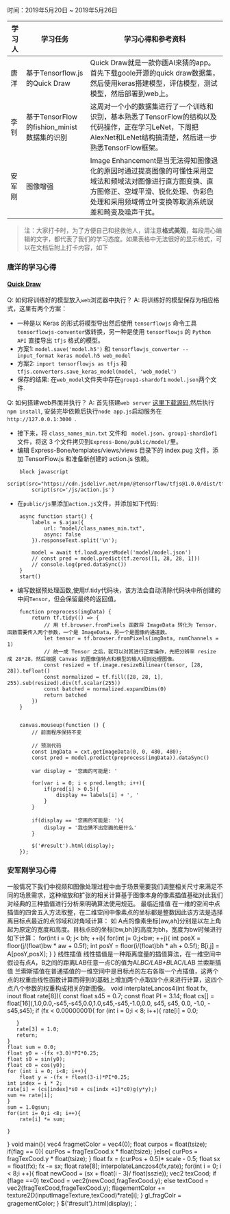 时间：2019年5月20日 ~ 2019年5月26日

学习人|学习任务|学习心得和参考资料
------ | ------ | ------ 
唐洋 | 基于Tensorflow.js的Quick Draw | Quick Draw就是一款你画AI来猜的app。首先下载goole开源的quick draw数据集，然后使用keras搭建模型，评估模型，测试模型，然后部署到web上。
李钊 | 基于TensorFlow的fishion_minist数据集的识别|这周对一个小的数据集进行了一个训练和识别，基本熟悉了TensorFlow的结构以及代码操作，正在学习LeNet，下周把AlexNet和LeNet结构搞清楚，然后进一步熟悉TensorFlow框架。
安军刚 | 图像增强 | Image Enhancement是当无法得知图像退化的原因时通过提高图像的可懂性采用空域法和频域法对图像进行直方图变换、直方图修正、空域平滑、锐化处理、伪彩色处理和采用频域傅立叶变换等取消系统误差和畸变及噪声干扰。

> 注：大家打卡时，为了方便自己和拯救他人，请注意**格式美观**，每段用心编辑的文字，都代表了我们的学习态度。如果表格中无法很好的显示格式，可以在文档后附上打卡内容，如下

### 唐洋的学习心得

#### [Quick Draw](https://github.com/Mic-JasonTang/QuickDraw)

Q: 如何将训练好的模型放入`web`浏览器中执行？
A: 将训练好的模型保存为相应格式，这里有两个方案：

- 一种是以 Keras 的形式将模型导出然后使用 `tensorflowjs` 命令工具`tensorflowjs-conventer`做转换，另一种是使用 `tensorflowjs` 的 `Python API` 直接导出 `tfjs` 格式的模型。
- 方案1: `model.save('model.h5')` 和 `tensorflowjs_converter --input_format keras model.h5 web_model`
- 方案2: `import tensorflowjs as tfjs` 和 `tfjs.converters.save_keras_model(model, 'web_model')`
- 保存的结果: 在`web_model`文件夹中存在`group1-shardof1` `model.json`两个文件.

Q: 如何搭建web界面并执行？
A: 首先搭建`web server` [这里下载源码](https://github.com/theangels/Express-Bone),然后执行`npm install`, 安装完毕依赖后执行`node app.js`启动服务在`http://127.0.0.1:3000 `.
- 接下来，将 `class_names_min.txt` 文件和 ` model.json`、`group1-shard1of1` 文件，将这 3 个文件拷贝到`Express-Bone/public/model/`里。
- 编辑 Express-Bone/templates/views/views 目录下的 index.pug 文件，添加 TensorFlow.js 和准备新创建的 action.js 依赖。
```
	block javascript
	    script(src="https://cdn.jsdelivr.net/npm/@tensorflow/tfjs@1.0.0/dist/tf.min.js")
	    script(src='/js/action.js')
```

- 在`public/js`里添加`action.js`文件，并添加如下代码:
```
	async function start() {
	    labels = $.ajax({
	        url: "model/class_names_min.txt",
	        async: false
	    }).responseText.split('\n');

	    model = await tf.loadLayersModel('model/model.json')
	    // const pred = model.predict(tf.zeros([1, 28, 28, 1]))
	    // console.log(pred.dataSync())
	}
	start()
```

- 编写数据预处理函数,使用tf.tidy代码块，该方法会自动清除代码块中所创建的中间`Tensor`，但会保留最终的返回值。	

```
	function preprocess(imgData) {
	    return tf.tidy(() => {
	    	// 用 tf.browser.fromPixels 函数将 ImageData 转化为 Tensor，函数需要传入两个参数，一个是 ImageData，另一个是图像的通道数。
	        let tensor = tf.browser.fromPixels(imgData, numChannels = 1)
	        // 统一成 Tensor 之后，就可以对其进行正常操作，先把分辨率 resize 成 28*28，然后根据 Canvas 的图像值特点和模型的输入规则处理图像。
	        const resized = tf.image.resizeBilinear(tensor, [28, 28]).toFloat()
			const normalized = tf.fill([28, 28, 1], 255).sub(resized).div(tf.scalar(255))
			const batched = normalized.expandDims(0)
			return batched
	    })
	}


	canvas.mouseup(function () {
	    // 前面程序保持不变

	    // 预测代码
	    const imgData = cxt.getImageData(0, 0, 480, 480);
	    const pred = model.predict(preprocess(imgData)).dataSync()

	    var display = '您画的可能是: '

	    for(var i = 0; i < pred.length; i++){
	        if(pred[i] > 0.5){
	            display += labels[i] + ', '
	        }
	    }

	    if(display == '您画的可能是: '){
	        display = '我也猜不出您画的是什么'
	    }

	    $('#result').html(display);
	});
```
### 安军刚学习心得
 一般情况下我们中视频和图像处理过程中由于场景需要我们调整相关尺寸来满足不同的场景需求，这种缩放和扩张的相关计算基于图像本身的像素插值基础对此我们对经典的三种插值进行分析来明确算法使用规范。
 最临近插值
 在一维的空间中点插值的四舍五入方法取整，在二维空间中像素点的坐标都是整数因此该方法是选择离目标点最近的点邻域和对角域计算：
   如 A点的像素坐标[aw,ah]分别是以左上角起为原定的宽度和高度。目标点B的坐标[bw,bh]的高度为bh，宽度为bw时候进行如下计算：
   for(int i = 0; j< bh; ++i){
   	for(int j= 0;j<bw; ++j){
	    int posX = floor(j/(float)bw * aw + 0.5f);
	    int posY = floor(i/(float)bh * ah + 0.5f);
	    B[i,j] = A[posY,posX];
	}
   }
 线性插值
 线性插值是一种距离度量的插值算法，在一维空间中假设有点A，B之间的距离LAB任意一点C的值为A*LBC/LAB+B*LAC/LAB
兰索斯插值
兰索斯插值在普通插值的一维空间中是目标点的左右各取一个点插值，这两个点的权重由线性函数计算而得到的基础上增加两个点取四个点来进行计算，这四个点八个参数的权重构成相关的新图像。
    void interplateLancos4(int float fx, inout float rate[8]){
    const float s45 = 0.7;
    const float PI = 3.14;
    float cs[] = float[16](,1.0,0.0,-s45,-s45,0.0,1.0,s45,-s45,-1.0,0.0, s45, s45, 0.0, -1.0, -s45,s45);
    if (fx < 0.00000001){
       for (int i = 0;i < 8; i++){
       rate[i] = 0.0;
       
       }
       rate[3] = 1.0;
       return;
    }
    float sum = 0.0;
    float y0 = -(fx +3.0)*PI*0.25;
    float s0 = sin(y0);
    float c0 = cos(y0);
    for (int i = 0; i<8; i++){
    	float y = -(fx + float(3-i)*PI*0.25;
	int index = i * 2;
	rate[i] = (cs[index]*s0 + cs[indx +1]*c0)g(y*y);)
	sum += rate[i];
    }
    sum = 1.0gsun;
    for(int i= 0;i <8; i++){
    	rate[i] *= sum;
	
    }
 }
void main(){
     vec4 fragmetColor = vec4(0);
     float curpos = float(tsize);
     if(flag == 0){
        curPos = fragTexCood.x * float(tsize);
     }else{
        curPos = fragTexCood.y * float(tsize);
}
float fx = (curPos + 0.5)* scale - 0.5;
float sx = float(fx);
fx -= sx;
float rate[8];
interpolateLanczos4(fx,rate);
for(int i = 0; i < 8;i ++){
   float newCood = (sx + float(i - 3)/ float(sszie));
   vec2 texCood;
   if (flage ==0)
       texCood = vec2(newCood,fragTexCood.y);
   else
       textCood = vec2(fragTexCood,frageTexCood.y);
   flagementColor += texture2D(inputImageTexture,texCood)*rate[i];
  }
  gl_fragColr = gragementColor;
  }
	    $('#result').html(display);：
